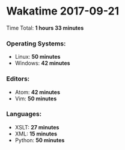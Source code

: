 # Wakatime 2017-09-21

Time Total: **1 hours 33 minutes**

### Operating Systems:
- Linux: **50 minutes** 
- Windows: **42 minutes** 

### Editors:
- Atom: **42 minutes** 
- Vim: **50 minutes** 

### Languages:
- XSLT: **27 minutes** 
- XML: **15 minutes** 
- Python: **50 minutes** 

